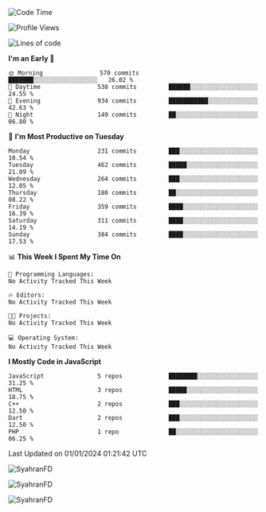 <!--START_SECTION:waka-->
![Code Time](http://img.shields.io/badge/Code%20Time-97%20hrs%2026%20mins-blue)

![Profile Views](http://img.shields.io/badge/Profile%20Views-1-blue)

![Lines of code](https://img.shields.io/badge/From%20Hello%20World%20I%27ve%20Written-446.7%20thousand%20lines%20of%20code-blue)

**I'm an Early 🐤** 

```text
🌞 Morning                570 commits         ███████░░░░░░░░░░░░░░░░░░   26.02 % 
🌆 Daytime                538 commits         ██████░░░░░░░░░░░░░░░░░░░   24.55 % 
🌃 Evening                934 commits         ███████████░░░░░░░░░░░░░░   42.63 % 
🌙 Night                  149 commits         ██░░░░░░░░░░░░░░░░░░░░░░░   06.80 % 
```
📅 **I'm Most Productive on Tuesday** 

```text
Monday                   231 commits         ███░░░░░░░░░░░░░░░░░░░░░░   10.54 % 
Tuesday                  462 commits         █████░░░░░░░░░░░░░░░░░░░░   21.09 % 
Wednesday                264 commits         ███░░░░░░░░░░░░░░░░░░░░░░   12.05 % 
Thursday                 180 commits         ██░░░░░░░░░░░░░░░░░░░░░░░   08.22 % 
Friday                   359 commits         ████░░░░░░░░░░░░░░░░░░░░░   16.39 % 
Saturday                 311 commits         ████░░░░░░░░░░░░░░░░░░░░░   14.19 % 
Sunday                   384 commits         ████░░░░░░░░░░░░░░░░░░░░░   17.53 % 
```


📊 **This Week I Spent My Time On** 

```text
💬 Programming Languages: 
No Activity Tracked This Week

🔥 Editors: 
No Activity Tracked This Week

🐱‍💻 Projects: 
No Activity Tracked This Week

💻 Operating System: 
No Activity Tracked This Week
```

**I Mostly Code in JavaScript** 

```text
JavaScript               5 repos             ████████░░░░░░░░░░░░░░░░░   31.25 % 
HTML                     3 repos             █████░░░░░░░░░░░░░░░░░░░░   18.75 % 
C++                      2 repos             ███░░░░░░░░░░░░░░░░░░░░░░   12.50 % 
Dart                     2 repos             ███░░░░░░░░░░░░░░░░░░░░░░   12.50 % 
PHP                      1 repo              ██░░░░░░░░░░░░░░░░░░░░░░░   06.25 % 
```




 Last Updated on 01/01/2024 01:21:42 UTC
<!--END_SECTION:waka-->

<p align="left">
  <img src="https://github-readme-stats.vercel.app/api/top-langs?username=SyahranFD&layout=donut&hide=C%2B%2B,CMake,css&show_icons=true&locale=en&&theme=blueberry" alt="SyahranFD" />
</p>

<p align="left">
  <img src="https://github-readme-stats.vercel.app/api?username=SyahranFD&show_icons=true&locale=en&theme=blueberry" alt="SyahranFD" />
</p>

<p align="left">
  <img src="https://streak-stats.demolab.com/?user=SyahranFD&theme=blueberry" alt="SyahranFD"/>
</p>

